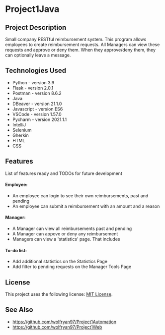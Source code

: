 # Project1Java

## Project Description

Small company RESTful reimbursement system. This program allows employees to create reimbursement requests. 
All Managers can view these requests and approve or deny them. 
When they approve/deny them, they can optionally leave a message.

## Technologies Used

* Python - version 3.9
* Flask - version 2.0.1
* Postman - version 8.6.2
* Java
* DBeaver - version 21.1.0
* Javascript - version ES6
* VSCode - version 1.57.0
* Pycharm - version 2021.1.1
* IntelliJ
* Selenium
* Gherkin
* HTML
* CSS

## Features

List of features ready and TODOs for future development
#### Employee:

 - An employee can login to see their own reimbursements, past and pending
 - An employee can submit a reimbursement with an amount and a reason
#### Manager:

 - A Manager can view all reimbursements past and pending
 - A Manager can appove or deny any reimbursement
 - Managers can view a 'statistics' page. That includes

#### To-do list:

* Add additional statistics on the Statistics Page
* Add filter to pending requests on the Manager Tools Page

## License

This project uses the following license: [MIT License](https://github.com/wolfryan97/Project1Backend/blob/main/LICENSE).

## See Also

- https://github.com/wolfryan97/Project1Automation
- https://github.com/wolfryan97/Project1Web
